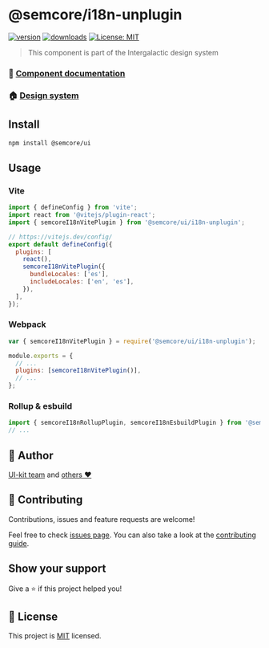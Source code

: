 # @semcore/i18n-unplugin

[![version](https://img.shields.io/npm/v/@semcore/i18n-unplugin.svg)](https://www.npmjs.com/@semcore/i18n-unplugin)
[![downloads](https://img.shields.io/npm/dt/@semcore/i18n-unplugin.svg)](https://www.npmjs.com/package/@semcore/i18n-unplugin)
[![License: MIT](https://img.shields.io/badge/License-MIT-green.svg)](https://github.com/semrush/intergalactic/blob/master/LICENSE)

> This component is part of the Intergalactic design system

### 📖 [Component documentation](https://developer.semrush.com/intergalactic/i18n/#plugin)

### 🏠 [Design system](https://developer.semrush.com/intergalactic/)

## Install

```sh
npm install @semcore/ui
```

## Usage

### Vite

```js
import { defineConfig } from 'vite';
import react from '@vitejs/plugin-react';
import { semcoreI18nVitePlugin } from '@semcore/ui/i18n-unplugin';

// https://vitejs.dev/config/
export default defineConfig({
  plugins: [
    react(),
    semcoreI18nVitePlugin({
      bundleLocales: ['es'],
      includeLocales: ['en', 'es'],
    }),
  ],
});
```

### Webpack

```js
var { semcoreI18nVitePlugin } = require('@semcore/ui/i18n-unplugin');

module.exports = {
  // ...
  plugins: [semcoreI18nVitePlugin()],
  // ...
};
```

### Rollup & esbuild

```js
import { semcoreI18nRollupPlugin, semcoreI18nEsbuildPlugin } from '@semcore/ui/i18n-unplugin';
// ...
```

## 👤 Author

[UI-kit team](https://github.com/semrush/intergalactic/blob/master/MAINTAINERS) and [others ❤️](https://github.com/semrush/intergalactic/graphs/contributors)

## 🤝 Contributing

Contributions, issues and feature requests are welcome!

Feel free to check [issues page](https://github.com/semrush/intergalactic/issues). You can also take a look at the [contributing guide](https://github.com/semrush/intergalactic/blob/master/CONTRIBUTING.md).

## Show your support

Give a ⭐️ if this project helped you!

## 📝 License

This project is [MIT](https://github.com/semrush/intergalactic/blob/master/LICENSE) licensed.
